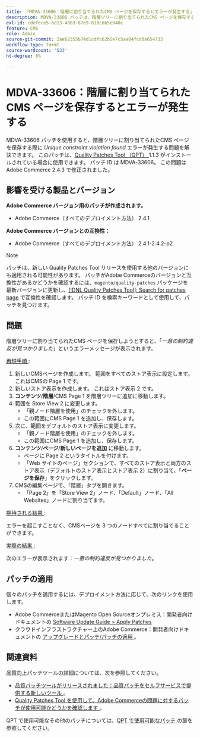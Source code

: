 ```yaml
---
title: 「MDVA-33606：階層に割り当てられたCMS ページを保存するとエラーが発生する」
description: MDVA-33606 パッチは、階層ツリーに割り当てられたCMS ページを保存すると、「Unique constraint violation found」というエラーが発生する問題を解決します。 このパッチは、[Quality Patches Tool （QPT） ] （/help/announcements/adobe-commerce-announcements/magento-quality-patches-released-new-tool-to-self-serve-quality-patches.md） 1.1.3 がインストールされている場合に利用できます。 パッチ ID は MDVA-33606。 この問題はAdobe Commerce 2.4.3 で修正されました。
exl-id: cdefece5-6d13-4003-87e9-810c665e940c
feature: CMS
role: Admin
source-git-commit: 2aeb2355b74d1cdfc62b5e7c5aa04fcd0a654733
workflow-type: tm+mt
source-wordcount: '533'
ht-degree: 0%

---
```


# MDVA-33606：階層に割り当てられたCMS ページを保存するとエラーが発生する

MDVA-33606 パッチを使用すると、階層ツリーに割り当てられたCMS ページを保存する際に *Unique constraint violation found* エラーが発生する問題を解決できます。 このパッチは、[Quality Patches Tool （QPT） ](/help/announcements/adobe-commerce-announcements/magento-quality-patches-released-new-tool-to-self-serve-quality-patches.md)1.1.3 がインストールされている場合に使用できます。 パッチ ID は MDVA-33606。 この問題はAdobe Commerce 2.4.3 で修正されました。

## 影響を受ける製品とバージョン

**Adobe Commerce バージョン用のパッチが作成されます。**

* Adobe Commerce（すべてのデプロイメント方法） 2.4.1

**Adobe Commerce バージョンとの互換性：**

* Adobe Commerce（すべてのデプロイメント方法） 2.4.1-2.4.2-p2

>[!NOTE]
>
>パッチは、新しい Quality Patches Tool リリースを使用する他のバージョンにも適用される可能性があります。 パッチがAdobe Commerceのバージョンと互換性があるかどうかを確認するには、`magento/quality-patches` パッケージを最新バージョンに更新し、[[!DNL Quality Patches Tool]: Search for patches page](https://experienceleague.adobe.com/tools/commerce-quality-patches/index.html) で互換性を確認します。 パッチ ID を検索キーワードとして使用して、パッチを見つけます。

## 問題

階層ツリーに割り当てられたCMS ページを保存しようとすると、「*一意の制約違反が見つかりました*」というエラーメッセージが表示されます。

<u> 再現手順 </u>:

1. 新しいCMSページを作成します。 範囲をすべてのストア表示に設定します。 これはCMSの Page 1 です。
1. 新しいストア表示を作成します。 これはストア表示 2 です。
1. **コンテンツ**/**階層**/CMS Page 1 を階層ツリーに追加に移動します。
1. 範囲を Store View 2 に変更します。
   * 「親ノード階層を使用」のチェックを外します。
   * この範囲にCMS Page 1 を追加し、保存します。
1. 次に、範囲をデフォルトのストア表示に変更します。
   * 「親ノード階層を使用」のチェックを外します。
   * この範囲にCMS Page 1 を追加し、保存します。
1. **コンテンツ**/**ページ**/**新しいページを追加** に移動します。
   * ページに Page 2 というタイトルを付けます。
   * 「Web サイトのページ」セクションで、すべてのストア表示と両方のストア表示（デフォルトのストア表示とストア表示 2）に割り当て、「**ページを保存**」をクリックします。
1. CMSの編集ページで、「階層」タブを開きます。
   * 「Page 2」を「Store View 2」ノード、「Default」ノード、「All Websites」ノードに割り当てます。

<u> 期待される結果 </u>:

エラーを起こすことなく、CMSページを 3 つのノードすべてに割り当てることができます。

<u> 実際の結果 </u>:

次のエラーが表示されます：*一意の制約違反が見つかりました*。

## パッチの適用

個々のパッチを適用するには、デプロイメント方法に応じて、次のリンクを使用します。

* Adobe CommerceまたはMagento Open Sourceオンプレミス：開発者向けドキュメントの [Software Update Guide > Apply Patches](https://experienceleague.adobe.com/en/docs/commerce-operations/tools/quality-patches-tool/usage)
* クラウドインフラストラクチャー上のAdobe Commerce：開発者向けドキュメントの [ アップグレードとパッチ/パッチの適用 ](https://experienceleague.adobe.com/en/docs/commerce-cloud-service/user-guide/develop/upgrade/apply-patches)。

## 関連資料

品質向上パッチツールの詳細については、次を参照してください。

* [ 品質パッチツールがリリースされました：品質パッチをセルフサービスで提供する新しいツール ](/help/announcements/adobe-commerce-announcements/magento-quality-patches-released-new-tool-to-self-serve-quality-patches.md)。
* [Quality Patches Tool を使用して、Adobe Commerceの問題に対するパッチが使用可能かどうかを確認します ](/help/support-tools/patches-available-in-qpt-tool/check-patch-for-magento-issue-with-magento-quality-patches.md)。

QPT で使用可能なその他のパッチについては、[QPT で使用可能なパッチ ](https://support.magento.com/hc/en-us/sections/360010506631-Patches-available-in-MQP-tool-) の節を参照してください。
